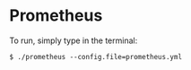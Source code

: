 # Prometheus

To run, simply type in the terminal:

    $ ./prometheus --config.file=prometheus.yml

